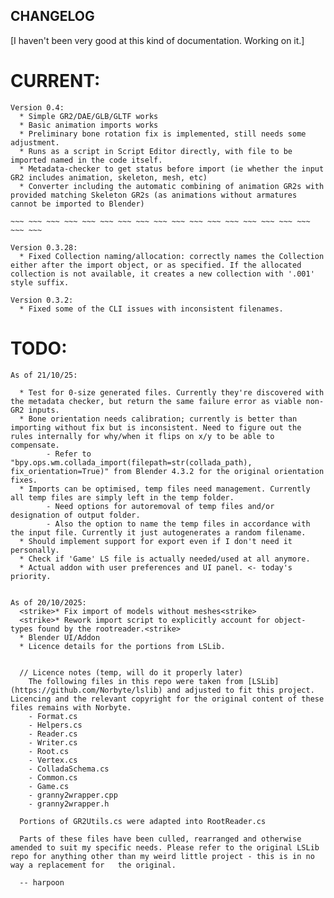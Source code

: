 ## CHANGELOG

[I haven't been very good at this kind of documentation. Working on it.]

# CURRENT:
	Version 0.4:
	  * Simple GR2/DAE/GLB/GLTF works
	  * Basic animation imports works
	  * Preliminary bone rotation fix is implemented, still needs some adjustment.
	  * Runs as a script in Script Editor directly, with file to be imported named in the code itself.
	  * Metadata-checker to get status before import (ie whether the input GR2 includes animation, skeleton, mesh, etc)
	  * Converter including the automatic combining of animation GR2s with provided matching Skeleton GR2s (as animations without armatures cannot be imported to Blender)

    ~~~ ~~~ ~~~ ~~~ ~~~ ~~~ ~~~ ~~~ ~~~ ~~~ ~~~ ~~~ ~~~ ~~~ ~~~ ~~~ ~~~ ~~~ ~~~
 
	Version 0.3.28:
	  * Fixed Collection naming/allocation: correctly names the Collection either after the import object, or as specified. If the allocated collection is not available, it creates a new collection with '.001' style suffix.

	Version 0.3.2:
	  * Fixed some of the CLI issues with inconsistent filenames.
	  
	  
# TODO:
	As of 21/10/25:
	
	  * Test for 0-size generated files. Currently they're discovered with the metadata checker, but return the same failure error as viable non-GR2 inputs.
	  * Bone orientation needs calibration; currently is better than importing without fix but is inconsistent. Need to figure out the rules internally for why/when it flips on x/y to be able to compensate.
			- Refer to "bpy.ops.wm.collada_import(filepath=str(collada_path), fix_orientation=True)" from Blender 4.3.2 for the original orientation fixes.
	  * Imports can be optimised, temp files need management. Currently all temp files are simply left in the temp folder. 
			- Need options for autoremoval of temp files and/or designation of output folder.
			- Also the option to name the temp files in accordance with the input file. Currently it just autogenerates a random filename.
	  * Should implement support for export even if I don't need it personally.
	  * Check if 'Game' LS file is actually needed/used at all anymore.
	  * Actual addon with user preferences and UI panel. <- today's priority.


	As of 20/10/2025:
	  <strike>* Fix import of models without meshes<strike>
	  <strike>* Rework import script to explicitly account for object-types found by the rootreader.<strike>
	  * Blender UI/Addon
	  * Licence details for the portions from LSLib.


	  // Licence notes (temp, will do it properly later)
	    The following files in this repo were taken from [LSLib](https://github.com/Norbyte/lslib) and adjusted to fit this project. Licencing and the relevant copyright for the original content of these files remains with Norbyte.
		- Format.cs
		- Helpers.cs
		- Reader.cs
		- Writer.cs
		- Root.cs
		- Vertex.cs
		- ColladaSchema.cs
		- Common.cs
		- Game.cs
		- granny2wrapper.cpp
		- granny2wrapper.h

	  Portions of GR2Utils.cs were adapted into RootReader.cs

	  Parts of these files have been culled, rearranged and otherwise amended to suit my specific needs. Please refer to the original LSLib repo for anything other than my weird little project - this is in no way a replacement for   the original.

	  -- harpoon